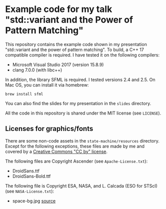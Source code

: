 # Example code for my talk "std::variant and the Power of Pattern Matching"

This repository contains the example code shown in my presentation "std::variant and the power of pattern matching". To build, a C++ 17 compatible compiler is required. I have tested it on the following compilers:

- Microsoft Visual Studio 2017 (version 15.8.9)
- clang 7.0.0 (with libc++)

In addition, the library SFML is required. I tested versions 2.4 and 2.5.
On Mac OS, you can install it via homebrew:

```
brew install sfml
```

You can also find the slides for my presentation in the `slides` directory.

All the code in this repository is shared under the MIT license (see `LICENSE`).

## Licenses for graphics/fonts

There are some non-code assets in the `state-machine/resources` directory. Except
for the following exceptions, these files are made by me and covered by a [Creative Commons "CC by" license](https://creativecommons.org/licenses/by/4.0/).

The following files are Copyright Ascender (see `Apache-License.txt`):

* DroidSans.ttf
* DroidSans-Bold.ttf

The following file is Copyright ESA, NASA, and L. Calcada (ESO for STScI) (see `NASA-License.txt`):

* space-bg.jpg [source](http://hubblesite.org/image/2432/news_release/2008-39)
